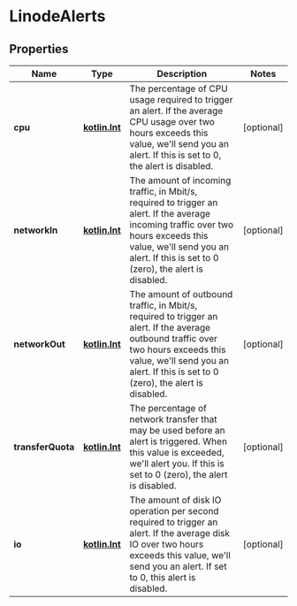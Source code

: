 
# LinodeAlerts

## Properties
Name | Type | Description | Notes
------------ | ------------- | ------------- | -------------
**cpu** | [**kotlin.Int**](.md) | The percentage of CPU usage required to trigger an alert. If the average CPU usage over two hours exceeds this value, we&#x27;ll send you an alert. If this is set to 0, the alert is disabled.  |  [optional]
**networkIn** | [**kotlin.Int**](.md) | The amount of incoming traffic, in Mbit/s, required to trigger an alert. If the average incoming traffic over two hours exceeds this value, we&#x27;ll send you an alert. If this is set to 0 (zero), the alert is disabled.  |  [optional]
**networkOut** | [**kotlin.Int**](.md) | The amount of outbound traffic, in Mbit/s, required to trigger an alert. If the average outbound traffic over two hours exceeds this value, we&#x27;ll send you an alert. If this is set to 0 (zero), the alert is disabled.  |  [optional]
**transferQuota** | [**kotlin.Int**](.md) | The percentage of network transfer that may be used before an alert is triggered. When this value is exceeded, we&#x27;ll alert you. If this is set to 0 (zero), the alert is disabled.  |  [optional]
**io** | [**kotlin.Int**](.md) | The amount of disk IO operation per second required to trigger an alert. If the average disk IO over two hours exceeds this value, we&#x27;ll send you an alert. If set to 0, this alert is disabled.  |  [optional]




